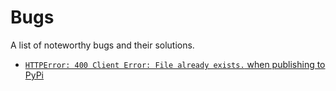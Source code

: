 # Bugs

A list of noteworthy bugs and their solutions.

- [`HTTPError: 400 Client Error: File already exists.` when publishing to PyPi](https://github.com/pypa/warehouse/issues/6872)
